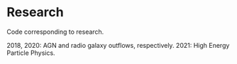 # Research
Code corresponding to research.

2018, 2020: AGN and radio galaxy outflows, respectively. 
2021: High Energy Particle Physics.
